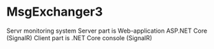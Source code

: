 # MsgExchanger3
Servr monitoring system
Server part is Web-application ASP.NET Core (SignalR)
Client part is .NET Core console (SignalR)
